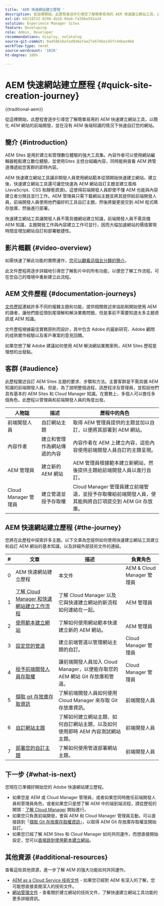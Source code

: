```yaml
---
title: 'AEM 快速網站建立歷程 '
description: 從這裡開始，此歷程會逐步引導您了解簡單易用的 AEM 快速建立網站工具，以簡化 AEM 網站的前端開發，並在沒有 AEM 後端知識的情況下快速自訂您的網站。
exl-id: b8218232-0298-4b16-9dab-fa59be592a24
solution: Experience Manager Sites
feature: Developing
role: Admin, Developer
recommendations: display, noCatalog
source-git-commit: 0a458616afad836efae27e67dbe145fc44bee968
workflow-type: tm+mt
source-wordcount: '1020'
ht-degree: 100%

---
```



# AEM 快速網站建立歷程  {#quick-site-creation-journey}

{{traditional-aem}}

從這裡開始，此歷程會逐步引導您了解簡單易用的 AEM 快速建立網站工具，以簡化 AEM 網站的前端開發，並在沒有 AEM 後端知識的情況下快速自訂您的網站。

## 簡介 {#introduction}

AEM Sites 是用於建立和管理數位體驗的強大工具集。內容作者可以使用網站編輯器輕鬆建立數位體驗，並使用Sites 主控台組織內容，同時能夠查看 AEM 跨管道傳遞給您客群的即時內容。

AEM 快速建立網站工具讓非開發人員使用網站範本從頭開始快速建立網站。建立後，快速建立網站工具還可讓您快速為 AEM 網站自訂主題並建立風格 (JavaScript、CSS 和靜態資源)。這使得前端開發人員即使不懂 AEM 也能與內容建立者分開且並行工作。AEM 管理員只需下載網站主題並將其提供給前端開發人員，前端開發人員使用他們偏好的工具自訂主題，然後將變更提交到 AEM 程式碼存放庫，然後進行部署。

快速建立網站工具讓開發人員不需具備網站建立知識，前端開發人員不需具備 AEM 知識，主題開發工作與內容建立工作可並行，因而大幅加速網站的價值實現時間並增加網站自訂和部署敏捷性。

## 影片概觀 {#video-overview}

如需快速了解此功能的實際運作，[您可以觀看這個五分鐘的簡介](https://www.youtube.com/watch?v=NQeQ1jZ7ZBw)。

此文件歷程將逐步詳細地引導您了解影片中的所有功能，以便您了解工作流程，可在您自己的環境中重新建立此流程。

## AEM 文件歷程 {#documentation-journeys}

[文件歷程](/help/journey-documentation/documentation-journeys.md)連結許多不同的複雜主題和功能，提供相關敘述來協助剛開始使用 AEM 的讀者，讓他們能從頭到尾理解和解決業務問題，但是事前不需要知道太多主題資訊或 AEM 知識。

文件歷程根據最佳實務原則而設計，其中包含 Adobe 的最新研究、Adobe 顧問的成熟實作經驗以及客戶專案的意見回饋。

如果您想了解 Adobe 建議如何使用 AEM 解決網站業務案例，AEM Sites 歷程是理想的出發點。

## 客群 {#audience}

此歷程闡述自訂 AEM Sites 主題的要求、步驟和方法。主要客群是不需具備 AEM 知識的前端開發人員。但是，為了說明整個過程，該歷程涉及管理員，並假設他們具有基本的 AEM Sites 和 Cloud Manager 知識。在實務上，多個人可以擔任多個角色，此歷程以管理員和前端開發人員的角度出發。

| 人物誌 | 描述 | 歷程中的角色 |
|---|---|---|
| 前端開發人員 | 自訂網站主題 | 取得 AEM 管理員提供的主題並加以自訂，以便將其部署到 AEM 網站。 |
| 內容作者 | 建立和管理作為網站傳遞的內容 | 內容作者在 AEM 上建立內容，這些內容使用前端開發人員自訂的主題呈現。 |
| AEM 管理員 | 建立新的 AEM 網站 | AEM 管理員根據範本建立新網站，然後提供主題給前端開發人員以進行自訂。 |
| Cloud Manager 管理員 | 建立管道並授予存取權 | Cloud Manager 管理員建立前端管道，並授予存取權給前端開發人員，使其能夠將自訂項提交到 AEM Git 存放庫。 |

## AEM 快速網站建立歷程 {#the-journey}

您將在此歷程中探索許多主題。以下文章為您提供如何使用快速建立網站工具建立和自訂 AEM 網站的基本知識，以及詳細外部技術文件的連結。

| # | 文章 | 描述 | 負責角色 |
|---|---|---|--|
| 0 | AEM 快速網站建立歷程  | 本文件 | AEM &amp; Cloud Manager 管理員 |
| 1 | [了解 Cloud Manager 和快速網站建立工作流程](cloud-manager.md) | 了解 Cloud Manager 以及它與快速建立網站的新流程如何連結在一起。 | AEM 管理員 |
| 2 | [使用範本建立網站](create-site.md) | 了解如何使用網站範本快速建立新的 AEM 網站。 | AEM 管理員 |
| 3 | [設定您的管道](pipeline-setup.md) | 建立前端管道以管理網站主題的自訂。 | Cloud Manager 管理員 |
| 4 | [授予前端開發人員存取權](grant-access.md) | 讓前端開發人員加入 Cloud Manager，以便能存取您的 AEM 網站 Git 存放庫和管道。 | Cloud Manager 管理員 |
| 5 | [擷取 git 存放庫存取資訊](retrieve-access.md) | 了解前端開發人員如何使用 Cloud Manager 來存取 Git 存放庫資訊。 | 前端開發人員 |
| 6 | [自訂網站主題](customize-theme.md) | 了解如何建立網站主題、如何自訂網站主題，以及如何使用即時 AEM 內容測試網站主題。 | 前端開發人員 |
| 7 | [部署您的自訂主題](deploy-theme.md) | 了解如何使用管道部署網站主題。 | 前端開發人員 |

## 下一步 {#what-is-next}

您現在已準備好開始您的 Adobe 快速網站建立歷程。

* 如果您是 AEM 或 Cloud Manager 管理員，或者如果您同時擔任前端開發人員和管理員角色，或者如果您只是想了解 AEM 中的端到端流程，請從歷程的開頭：[了解 Cloud Manager](cloud-manager.md) 開始進行。
* 如果您只負責前端開發，會與 AEM 和 Cloud Manager 管理員互動，可以直接跳到「[擷取 Git 存放庫存取權資訊](retrieve-access.md)」，以取得 AEM Git 存放庫存取權並開始自訂。
* 如果您已經了解 AEM Sites 和 Cloud Manager 如何共同運作，而想直接開始設定，您可以[直接跳到使用範本建立網站](create-site.md)。

## 其他資源 {#additional-resources}

查看這些其他資源，進一步了解 AEM 的強大功能如何共同運作。

* [AEM as a Cloud Service 技術文件](https://experienceleague.adobe.com/docs/experience-manager-cloud-service.html) - 如果您已經對 AEM 有深入的了解，您可能想直接查閱深入的技術文件。
* [網站管理文件](/help/sites-cloud/administering/site-creation/create-site.md) - 查看關於建立網站的技術文件，了解快速建立網站工具功能的更多詳細資訊。
